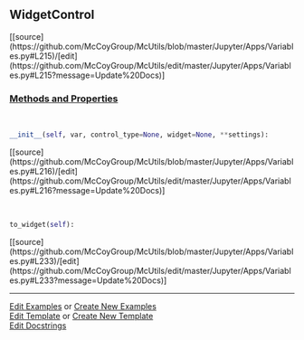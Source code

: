 ## <a id="McUtils.Jupyter.Apps.Variables.WidgetControl">WidgetControl</a> 
<div class="docs-source-link" markdown="1">
[[source](https://github.com/McCoyGroup/McUtils/blob/master/Jupyter/Apps/Variables.py#L215)/[edit](https://github.com/McCoyGroup/McUtils/edit/master/Jupyter/Apps/Variables.py#L215?message=Update%20Docs)]
</div>



<div class="collapsible-section">
 <div class="collapsible-section collapsible-section-header" markdown="1">
 
### <a class="collapse-link" data-toggle="collapse" href="#methods">Methods and Properties</a> <a class="float-right" data-toggle="collapse" href="#methods"><i class="fa fa-chevron-down"></i></a>

 </div>
 <div class="collapsible-section collapsible-section-body collapse" id="methods" markdown="1">

<a id="McUtils.Jupyter.Apps.Variables.WidgetControl.__init__" class="docs-object-method">&nbsp;</a> 
```python
__init__(self, var, control_type=None, widget=None, **settings): 
```
<div class="docs-source-link" markdown="1">
[[source](https://github.com/McCoyGroup/McUtils/blob/master/Jupyter/Apps/Variables.py#L216)/[edit](https://github.com/McCoyGroup/McUtils/edit/master/Jupyter/Apps/Variables.py#L216?message=Update%20Docs)]
</div>

<a id="McUtils.Jupyter.Apps.Variables.WidgetControl.to_widget" class="docs-object-method">&nbsp;</a> 
```python
to_widget(self): 
```
<div class="docs-source-link" markdown="1">
[[source](https://github.com/McCoyGroup/McUtils/blob/master/Jupyter/Apps/Variables.py#L233)/[edit](https://github.com/McCoyGroup/McUtils/edit/master/Jupyter/Apps/Variables.py#L233?message=Update%20Docs)]
</div>

 </div>
</div>




___

[Edit Examples](https://github.com/McCoyGroup/McUtils/edit/gh-pages/ci/examples/McUtils/Jupyter/Apps/Variables/WidgetControl.md) or 
[Create New Examples](https://github.com/McCoyGroup/McUtils/new/gh-pages/?filename=ci/examples/McUtils/Jupyter/Apps/Variables/WidgetControl.md) <br/>
[Edit Template](https://github.com/McCoyGroup/McUtils/edit/gh-pages/ci/docs/McUtils/Jupyter/Apps/Variables/WidgetControl.md) or 
[Create New Template](https://github.com/McCoyGroup/McUtils/new/gh-pages/?filename=ci/docs/templates/McUtils/Jupyter/Apps/Variables/WidgetControl.md) <br/>
[Edit Docstrings](https://github.com/McCoyGroup/McUtils/edit/master/Jupyter/Apps/Variables.py#L215?message=Update%20Docs)